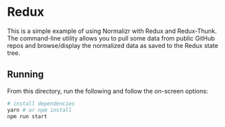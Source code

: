 # Redux

This is a simple example of using Normalizr with Redux and Redux-Thunk. The command-line utility allows you to pull some data from public GitHub repos and browse/display the normalized data as saved to the Redux state tree.

## Running

From this directory, run the following and follow the on-screen options:

```sh
# install dependencies
yarn # or npm install
npm run start
```
